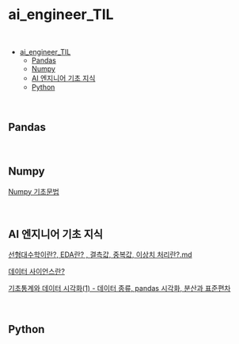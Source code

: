 # ai_engineer_TIL

<br>

- [ai\_engineer\_TIL](#ai_engineer_til)
  - [Pandas](#pandas)
  - [Numpy](#numpy)
  - [AI 엔지니어 기초 지식](#ai-엔지니어-기초-지식)
  - [Python](#python)

<br>

## Pandas

<br>

## Numpy

[Numpy 기초문법](https://github.com/FE-Lex-Kim/ai_engineer_TIL/blob/main/Numpy/Numpy%20%EA%B8%B0%EC%B4%88%EB%AC%B8%EB%B2%95.md)

<br>

## AI 엔지니어 기초 지식

[선형대수학이란?, EDA란? , 결측값, 중복값, 이상치 처리란?.md](https://github.com/FE-Lex-Kim/ai_engineer_TIL/blob/main/AI%20%EA%B8%B0%EB%B3%B8%EA%B0%9C%EB%85%90/%EC%84%A0%ED%98%95%EB%8C%80%EC%88%98%ED%95%99%EC%9D%B4%EB%9E%80%3F%20/%20EDA%EB%9E%80%3F%20/%20%EA%B2%B0%EC%B8%A1%EA%B0%92%2C%20%EC%A4%91%EB%B3%B5%EA%B0%92%2C%20%EC%9D%B4%EC%83%81%EC%B9%98%20%EC%B2%98%EB%A6%AC%EB%9E%80%3F.md)

[데이터 사이언스란?](https://github.com/FE-Lex-Kim/ai_engineer_TIL/blob/main/AI%20%EA%B8%B0%EB%B3%B8%EA%B0%9C%EB%85%90/%EB%8D%B0%EC%9D%B4%ED%84%B0%20%EC%82%AC%EC%9D%B4%EC%96%B8%EC%8A%A4%EB%9E%80%3F.md)

[기초통계와 데이터 시각화(1) - 데이터 종류, pandas 시각화, 분산과 표준편차](<https://github.com/FE-Lex-Kim/ai_engineer_TIL/blob/main/AI%20%EC%97%94%EC%A7%80%EB%8B%88%EC%96%B4%20%EA%B8%B0%EC%B4%88%20%EC%A7%80%EC%8B%9D/%EA%B8%B0%EC%B4%88%ED%86%B5%EA%B3%84%EC%99%80%20%EB%8D%B0%EC%9D%B4%ED%84%B0%20%EC%8B%9C%EA%B0%81%ED%99%94(1)%20-%20%EB%8D%B0%EC%9D%B4%ED%84%B0%20%EC%A2%85%EB%A5%98%2C%20pandas%20%EC%8B%9C%EA%B0%81%ED%99%94%2C%20%EB%B6%84%EC%82%B0%EA%B3%BC%20%ED%91%9C%EC%A4%80%ED%8E%B8%EC%B0%A8.md>)

<br>

## Python
